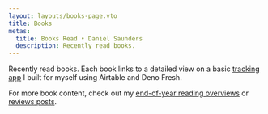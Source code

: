 ```yaml
---
layout: layouts/books-page.vto
title: Books
metas:
  title: Books Read • Daniel Saunders
  description: Recently read books.
---
```


Recently read books. Each book links to a detailed view on a basic [tracking app](https://long-wasp-15.deno.dev/about) I built for myself using Airtable and Deno Fresh.

For more book content, check out my [end-of-year reading overviews](/posts/lists) or [reviews posts](/posts/reviews).
